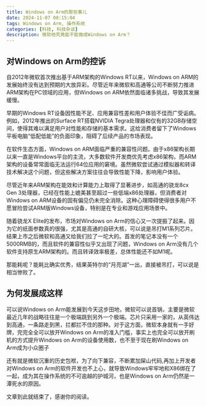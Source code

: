 ```yaml
---
title: Windows on Arm的那些事儿
date: 2024-11-07 08:15:04
tags: Windows on Arm, 操作系统
categories: [科技, 科技杂谈]
description: 微软他究竟能不能做成Windows on Arm？
---
```

## 对Windows on Arm的控诉
自2012年微软首次推出基于ARM架构的Windows RT以来，Windows on ARM的发展始终没有达到预期的大放异彩。尽管近年来微软和高通等公司不断努力推进ARM架构在PC领域的应用，但Windows on ARM依然面临诸多挑战，导致其发展缓慢。

早期的Windows RT设备因性能不足、应用兼容性差和用户体验不佳而广受诟病。例如，2012年推出的Surface RT搭载NVIDIA Tegra处理器和仅有的32GB存储空间，使得其难以满足用户对性能和存储的基本需求。这给消费者留下了Windows平板电脑“低配低能”的负面印象，阻碍了后续产品的市场表现。

在软件生态方面，Windows on ARM面临严重的兼容性问题。由于x86架构长期以来一直是Windows平台的主流，大多数软件开发商优先考虑x86架构，而ARM架构的设备常常面临无法运行64位应用的窘境。虽然微软尝试通过模拟器和转译技术解决这个问题，但这些解决方案往往会导致性能下降，影响用户体验。

尽管近年来ARM架构在能效和计算能力上取得了显著进步，如高通的骁龙8cx Gen 3处理器，已经在性能上媲美甚至超过一些低端x86处理器，但消费者对Windows on ARM设备的固有偏见仍未完全消除。这种心理障碍使得很多用户不愿冒险尝试ARM版Windows设备，特别是在专业和游戏应用场景中。

随着骁龙X Elite的发布，市场对Windows on Arm的信心又一次提振了起来。因为它的纸面参数真的很强，尤其是高通的自研大核，可以说是吊打M1系列芯片。结果上市之后微软和高通又给我们拉了一坨大的。首发的笔记本没有一个5000RMB的，而且软件的兼容性似乎又出现了问题，Windows on Arm没有几个软件支持原生ARM架构的。而且转译效率极差，总体性能还不如M1呢。

那能耗呢？能耗比确实优秀，结果英特尔的“月亮湖”一出，直接被吊打，可以说是相当惨败了。

## 为何发展成这样
可以说Windows on Arm能发展到今天这步田地，微软可以说首锅，主要是微软最近几年的战略往往是一个极端跳到另外一个极端。芯片只采用一家的，从英伟达到高通，一条路走到黑，拦都拦不住的那种。对于这方面，微软本身就有一手好牌，完完全全可以放开Windows on Arm的准入门槛，事实上也完全可以放开刷机的方式提升Windows on Arm的设备使用数，也不至于现在刷Windows on Arm成为小众圈子

还有就是微软沉重的历史包袱，为了向下兼容，不断累加屎山代码,再加上开发者对Windows on Arm的软件开发也不上心，就导致Windows牢牢地和X86绑在了一起，成为其在操作系统的不可逾越的护城河，也是Windows on Arm仍然是一潭死水的原因。

文章到此就结束了，感谢你的阅读。
